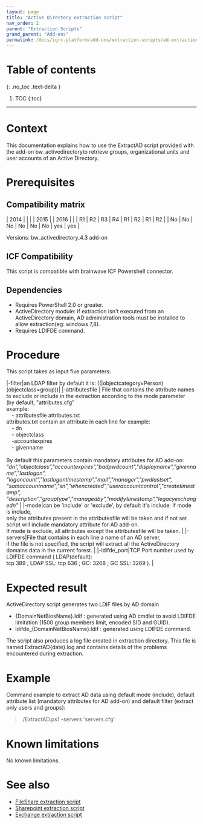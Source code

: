 ```yaml
---
layout: page
title: "Active Directory extraction script"
nav_order: 2
parent: "Extraction Scripts"
grand_parent: "Add-ons"
permalink: /docs/igrc-platform/add-ons/extraction-scripts/ad-extraction-script/
---
```


# Table of contents
{: .no_toc .text-delta }

1. TOC
{:toc}
---

# Context

This documentation explains how to use the ExtractAD script provided with the add-on bw\_activedirectoryto retrieve groups, organizational units and user accounts of an Active Directory.

# Prerequisites

## Compatibility matrix

|  2014 |  |  |  |  2015 |  |  2016 |  |
|  R1 |  R2 |  R3 |  R4 |  R1 |  R2 |  R1 |  R2 |
|  No | No | No | No | No | No | yes | yes |

Versions: bw\_activedirectory\_4.3 add-on

## ICF Compatibility

This script is compatible with brainwave ICF Powershell connector.

## Dependencies

- Requires PowerShell 2.0 or greater.
- ActiveDirectory module: if extraction isn't executed from an ActiveDirectory domain, AD administration tools must be installed to allow extraction(eg: windows 7,8).
- Requires LDIFDE command.

# Procedure

This script takes as input five parameters:   

|-filter|an LDAP filter by default it is: ((\|objectcategory=Person)(objectclass=group))|
|-attributesfile | File that contains the attribute names to exclude or include in the extraction according to the mode parameter<br> (by default, "attributes.cfg"<br>example:<br>&emsp;- attributesfile attributes.txt<br>attributes.txt contain an attribute in each line  for example:<br>&emsp;- dn<br>&emsp;- objectclass<br>&emsp;-accountexpires<br>&emsp;- givenname<br><br>By default this parameters contain mandatory attributes for AD add-on:<br>_"dn","objectclass","accountexpires","badpwdcount","displayname","givenname","lastlogon",<br>"logoncount","lastlogontimestamp","mail","manager","pwdlastset",<br>"samaccountname","sn","whencreated","useraccountcontrol","createtimestamp",<br>"description","grouptype","managedby","modifytimestamp","legacyexchangedn"_ |
|-mode|can be 'include' or 'exclude', by default it's include. If mode is include, <br>only the attributes present in the attributesfile will be taken and if not set script will include mandatory attribute for AD add-on.<br> If mode is exclude, all attributes except the attributesfile will be taken. |
|-servers|File that contains in each line a name of an AD server, <br>if the file is not specified, the script will extract all the ActiveDirectory domains data in the current forest. |
|-ldifde\_port|TCP Port  number used by LDIFDE command ( LDAP(default): <br>tcp 389 ; LDAP SSL: tcp 636 ; GC: 3268 ; GC SSL: 3269 ). |

# Expected result

ActiveDirectory script generates two LDIF files by AD domain

- {DomainNetBiosName}.ldif : generated using AD cmdlet to avoid LDIFDE limitation (1500 group members limit, encoded SID and GUID).
- ldifde\_{DomainNetBiosName}.ldif : generated using LDIFDE command.

The script also produces a log file created in extraction directory. This file is named ExtractAD{date}.log and contains details of the problems encountered during extraction.

# Example

Command example to extract AD data using default mode (include), default attribute list (mandatory attributes for AD add-on) and default filter (extract only users and groups):   
> ./ExtractAD.ps1 -servers 'servers.cfg'   


# Known limitations

No known limitations.

# See also

- [FileShare extraction script](igrc-platform/add-ons/extraction-scripts/acl-extraction-script.md)
- [Sharepoint extraction script](igrc-platform/add-ons/extraction-scripts/sharepoint-extraction-script.md)
- [Exchange extraction script](igrc-platform/add-ons/extraction-scripts/exchange-extraction-script.md)
